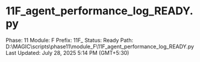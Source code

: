 # 11F_agent_performance_log_READY.py

Phase: 11
Module: F
Prefix: 11F_
Status: Ready
Path: D:\MAGIC\scripts\phase11\module_F\11F_agent_performance_log_READY.py
Last Updated: July 28, 2025 5:14 PM (GMT+5:30)
